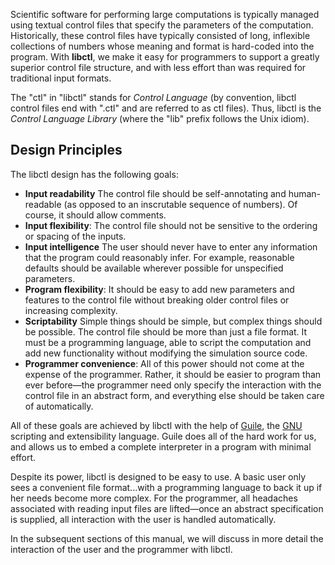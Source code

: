 Scientific software for performing large computations is typically managed using textual control files that specify the parameters of the computation. Historically, these control files have typically consisted of long, inflexible collections of numbers whose meaning and format is hard-coded into the program. With **libctl**, we make it easy for programmers to support a greatly superior control file structure, and with less effort than was required for traditional input formats.

The "ctl" in "libctl" stands for *Control Language* (by convention, libctl control files end with ".ctl" and are referred to as ctl files). Thus, libctl is the *Control Language Library* (where the "lib" prefix follows the Unix idiom).

Design Principles
-----------------

The libctl design has the following goals:

-   **Input readability** The control file should be self-annotating and human-readable (as opposed to an inscrutable sequence of numbers). Of course, it should allow comments.
-   **Input flexibility**: The control file should not be sensitive to the ordering or spacing of the inputs.
-   **Input intelligence** The user should never have to enter any information that the program could reasonably infer. For example, reasonable defaults should be available wherever possible for unspecified parameters.
-   **Program flexibility**: It should be easy to add new parameters and features to the control file without breaking older control files or increasing complexity.
-   **Scriptability** Simple things should be simple, but complex things should be possible. The control file should be more than just a file format. It must be a programming language, able to script the computation and add new functionality without modifying the simulation source code.
-   **Programmer convenience**: All of this power should not come at the expense of the programmer. Rather, it should be easier to program than ever before—the programmer need only specify the interaction with the control file in an abstract form, and everything else should be taken care of automatically.

All of these goals are achieved by libctl with the help of [Guile](https://en.wikipedia.org/wiki/GNU_Guile), the [GNU](https://en.wikipedia.org/wiki/GNU) scripting and extensibility language. Guile does all of the hard work for us, and allows us to embed a complete interpreter in a program with minimal effort.

Despite its power, libctl is designed to be easy to use. A basic user only sees a convenient file format...with a programming language to back it up if her needs become more complex. For the programmer, all headaches associated with reading input files are lifted—once an abstract specification is supplied, all interaction with the user is handled automatically.

In the subsequent sections of this manual, we will discuss in more detail the interaction of the user and the programmer with libctl.
